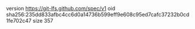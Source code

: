 version https://git-lfs.github.com/spec/v1
oid sha256:235dd833afbc4cc6d0a14736b599eff9e608c95ed7cafc37232b0cd1fe702c47
size 357

